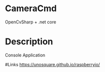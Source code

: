 # CameraCmd
OpenCvSharp + .net core

# Description
Console Application

#Links
https://unosquare.github.io/raspberryio/
